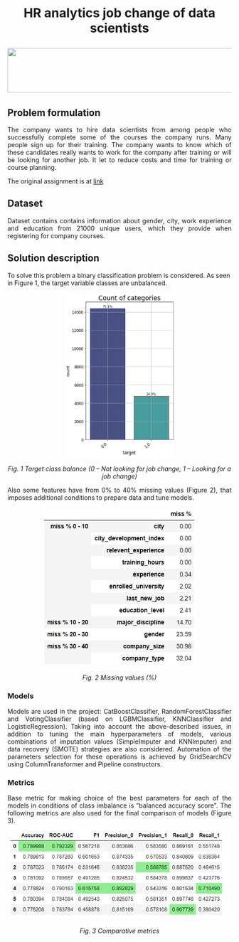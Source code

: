 # <p align="center">HR analytics job change of data scientists</p> 

<p align="center">
  <img src=https://img.golos.io/proxy/http://lk.aldmi.ru/wp-content/uploads/2016/04/Divider_03-1.png width="1000" height="100">
</p>

## Problem formulation

<p align="justify">The company wants to hire data scientists from among people who successfully complete some of the courses the company runs. Many people sign up for their training. The company wants to know which of these candidates really wants to work for the company after training or will be looking for another job. It let to reduce costs and time for training or course planning.</p>

The original assignment is at [link](https://www.kaggle.com/arashnic/hr-analytics-job-change-of-data-scientists)

## Dataset
<p align="justify">Dataset contains contains information about gender, city, work experience and education from 21000 unique users, which they provide when registering for company courses.</p>

## Solution description

To solve this problem a binary classification problem is considered. As seen in Figure 1, the target variable classes are unbalanced.

<p align="center">
  <img src=pictures/target_balance.png?raw=true "Target Class Balance" width="250" height="370">
</p>

*<p align="center">Fig. 1 Target class balance (0 – Not looking for job change, 1 – Looking for a job change)</p>* 
                
<p align="justify">Also some features have from 0% to 40% missing values (Figure 2), that imposes additional conditions to prepare data and tune models.</p>

<p align="center">
  <img src=pictures/miss.PNG?raw=true "% Missing values">
</p> 

*<p align="center">Fig. 2 Missing values (%) </p>*

### Models
<p align="justify">Models are used in the project: CatBoostClassifier, RandomForestClassifier and VotingClassifier (based on LGBMClassifier, KNNClassifier and LogisticRegression). Taking into account the above-described issues, in addition to tuning the main hyperparameters of models, various combinations of imputation values (SimpleImputer and KNNImputer) and data recovery (SMOTE) strategies are also considered. Automation of the parameters selection for these operations is achieved by GridSearchCV using ColumnTransformer and Pipeline constructors.</p>

### Metrics
<p align="justify">Base metric for making choice of the best parameters for each of the models in conditions of class imbalance is "balanced accuracy score". The following metrics are also used for the final comparison of models (Figure 3).</p>

<p align="center">
  <img src=pictures/metrics.PNG?raw=true "Metrics" width="500" height="200">
</p>

*<p align="center">Fig. 3 Сomparative metrics </p>* 
